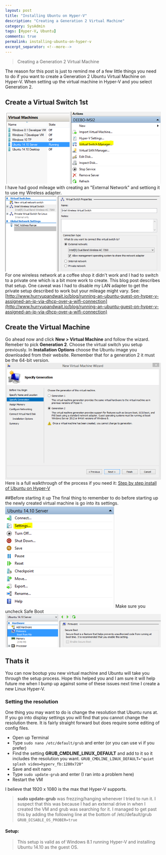 ```yaml
---
layout: post
title: "Installing Ubuntu on Hyper-V"
description: "Creating a Generation 2 Virtual Machine"
category: SysAdmin
tags: [Hyper-V, Ubuntu]
comments: true
permalink: installing-ubuntu-on-hyper-v
excerpt_separator: <!--more-->
---
```

> Creating a Generation 2 Virtual Machine

The reason for this post is just to remind me of a few little things you need to do if you want to create a Generation 2 Ubuntu Virtual Machine on Hyper-V. When setting up the virtual machine in Hyper-V and you select Generation 2.
<!--more-->
## Create a Virtual Switch 1st
![Navigating to Virtual Switch Manager](/images/posts/2015/Switch1.png)
I have had good mileage with creating an "External Network" and settiong it to use my Wireless adapter.
![Virtual Switches](/images/posts/2015/Switch2-1.png)
For one wireless network at a coffee shop it didn't work and I had to switch to a private one which is a bit more work to create. This blog post describes that setup. One caveat was I had to disable my LAN adapter to get the private setup described to work but your mileage might vary.
See: [http://www.hurryupandwait.io/blog/running-an-ubuntu-guest-on-hyper-v-assigned-an-ip-via-dhcp-over-a-wifi-connection](http://www.hurryupandwait.io/blog/running-an-ubuntu-guest-on-hyper-v-assigned-an-ip-via-dhcp-over-a-wifi-connection)

## Create the Virtual Machine
Go ahead now and click **New > Virtual Machine** and follow the wizard. Remeber to pick **Generation 2**. Choose the virtual switch you setup previously. In **Installation Options** choose the Ubuntu image you downloaded from their website. Remember that for a generation 2 it must be the 64-bit version.
![Pick Generation 2](/images/posts/2015/Generation2.png)
Here is a full walkthrough of the process if you need it: [Step by step install of Ubuntu on Hyper-V](http://www.servethehome.com/run-ubuntu-windows-8-hyper-v-quickly/)

##Before starting it up
The final thing to remember to do before starting up the newly created virtual machine is go into its settings.
![Navigating to settings](/images/posts/2015/Settings1.png)
Make sure you uncheck Safe Boot
![Uncheck Secure Boot](/images/posts/2015/Settings2.png)


## Thats it

You can now bootup you new virtual machine and Ubuntu will take you through the setup process. Hope this helped you and I am sure it will help future me when I bump up against some of these issues next time I create a new Linux Hyper-V.

### Setting the resolution

One thing you may want to do is change the resolution that Ubuntu runs at. If you go into display settings you will find that you cannot change the resolution there.
It is fairly straight forward but does require some editing of config files.

* Open up Terminal
* Type `sudo nano /etc/default/grub` and enter (or you can use vi if you prefer)
* Find the setting **GRUB_CMDLINE_LINUX_DEFAULT** and add to it so it includes the resolution you want.
`GRUB_CMDLINE_LINUX_DEFAULT="quiet splash video=hyperv_fb:1280x720"`
* Save and exit nano
* Type `sudo update-grub` and enter (I ran into a problem here)
* Restart the VM

I believe that 1920 x 1080 is the max that Hyper-V supports.

> **sudo update-grub** was frezzing/hanging whenever I tried to run it. I suspect that this was because I had an external drive in when I created the VM and grub was searching for it. 
I managed to get past this by adding the following line at the bottom of /etc/default/grub
`GRUB_DISABLE_OS_PROBER=true `

#### Setup:

> This setup is valid as of Windows 8.1 running Hyper-V and installing Ubuntu 14.10 as the guest OS.